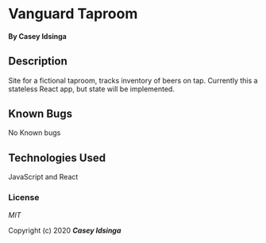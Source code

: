 # Vanguard Taproom

#### By **Casey Idsinga**

## Description
Site for a fictional taproom, tracks inventory of beers on tap.  Currently this a stateless React app, but state will be implemented.



## Known Bugs
No Known bugs


## Technologies Used

JavaScript and React


### License

*MIT*

Copyright (c) 2020 **_Casey Idsinga_**
